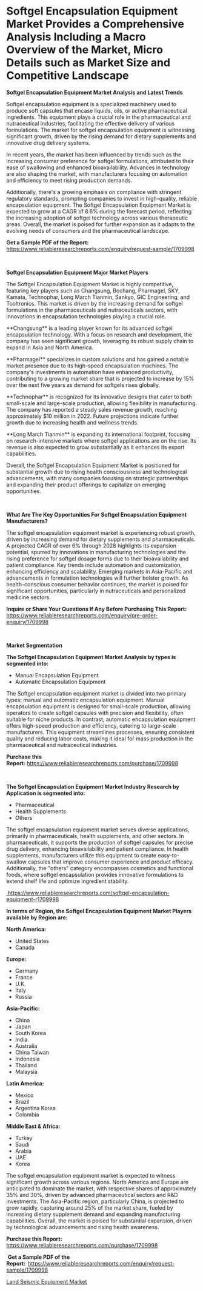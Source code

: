 <p><h1>Softgel Encapsulation Equipment Market Provides a Comprehensive Analysis Including a Macro Overview of the Market, Micro Details such as Market Size and Competitive Landscape</h1></p><p><strong>Softgel Encapsulation Equipment Market Analysis and Latest Trends</strong></p>
<p><p>Softgel encapsulation equipment is a specialized machinery used to produce soft capsules that encase liquids, oils, or active pharmaceutical ingredients. This equipment plays a crucial role in the pharmaceutical and nutraceutical industries, facilitating the effective delivery of various formulations. The market for softgel encapsulation equipment is witnessing significant growth, driven by the rising demand for dietary supplements and innovative drug delivery systems.</p><p>In recent years, the market has been influenced by trends such as the increasing consumer preference for softgel formulations, attributed to their ease of swallowing and enhanced bioavailability. Advances in technology are also shaping the market, with manufacturers focusing on automation and efficiency to meet rising production demands.</p><p>Additionally, there's a growing emphasis on compliance with stringent regulatory standards, prompting companies to invest in high-quality, reliable encapsulation equipment. The Softgel Encapsulation Equipment Market is expected to grow at a CAGR of 8.6% during the forecast period, reflecting the increasing adoption of softgel technology across various therapeutic areas. Overall, the market is poised for further expansion as it adapts to the evolving needs of consumers and the pharmaceutical landscape.</p></p>
<p><strong>Get a Sample PDF of the Report:&nbsp;</strong> <a href="https://www.reliableresearchreports.com/enquiry/request-sample/1709998?utm_campaign=3287&utm_medium=2&utm_source=Github&utm_content=ia&utm_term=27032025&utm_id=softgel-encapsulation-equipment">https://www.reliableresearchreports.com/enquiry/request-sample/1709998</a></p>
<p>&nbsp;</p>
<p><strong>Softgel Encapsulation Equipment Major Market Players</strong></p>
<p><p>The Softgel Encapsulation Equipment Market is highly competitive, featuring key players such as Changsung, Bochang, Pharmagel, SKY, Kamata, Technophar, Long March Tianmin, Sankyo, GIC Engineering, and Tooltronics. This market is driven by the increasing demand for softgel formulations in the pharmaceuticals and nutraceuticals sectors, with innovations in encapsulation technologies playing a crucial role.</p><p>**Changsung** is a leading player known for its advanced softgel encapsulation technology. With a focus on research and development, the company has seen significant growth, leveraging its robust supply chain to expand in Asia and North America. </p><p>**Pharmagel** specializes in custom solutions and has gained a notable market presence due to its high-speed encapsulation machines. The company's investments in automation have enhanced productivity, contributing to a growing market share that is projected to increase by 15% over the next five years as demand for softgels rises globally.</p><p>**Technophar** is recognized for its innovative designs that cater to both small-scale and large-scale production, allowing flexibility in manufacturing. The company has reported a steady sales revenue growth, reaching approximately $10 million in 2022. Future projections indicate further growth due to increasing health and wellness trends.</p><p>**Long March Tianmin** is expanding its international footprint, focusing on research-intensive markets where softgel applications are on the rise. Its revenue is also expected to grow substantially as it enhances its export capabilities.</p><p>Overall, the Softgel Encapsulation Equipment Market is positioned for substantial growth due to rising health consciousness and technological advancements, with many companies focusing on strategic partnerships and expanding their product offerings to capitalize on emerging opportunities.</p></p>
<p>&nbsp;</p>
<p><strong>What Are The Key Opportunities For Softgel Encapsulation Equipment Manufacturers?</strong></p>
<p><p>The softgel encapsulation equipment market is experiencing robust growth, driven by increasing demand for dietary supplements and pharmaceuticals. A projected CAGR of over 6% through 2028 highlights its expansion potential, spurred by innovations in manufacturing technologies and the rising preference for softgel dosage forms due to their bioavailability and patient compliance. Key trends include automation and customization, enhancing efficiency and scalability. Emerging markets in Asia-Pacific and advancements in formulation technologies will further bolster growth. As health-conscious consumer behavior continues, the market is poised for significant opportunities, particularly in nutraceuticals and personalized medicine sectors.</p></p>
<p><strong>Inquire or Share Your Questions If Any Before Purchasing This Report:</strong> <a href="https://www.reliableresearchreports.com/enquiry/pre-order-enquiry/1709998?utm_campaign=3287&utm_medium=2&utm_source=Github&utm_content=ia&utm_term=27032025&utm_id=softgel-encapsulation-equipment">https://www.reliableresearchreports.com/enquiry/pre-order-enquiry/1709998</a></p>
<p>&nbsp;</p>
<p><strong>Market Segmentation</strong></p>
<p><strong>The Softgel Encapsulation Equipment Market Analysis by types is segmented into:</strong></p>
<p><ul><li>Manual Encapsulation Equipment</li><li>Automatic Encapsulation Equipment</li></ul></p>
<p><p>The Softgel encapsulation equipment market is divided into two primary types: manual and automatic encapsulation equipment. Manual encapsulation equipment is designed for small-scale production, allowing operators to create softgel capsules with precision and flexibility, often suitable for niche products. In contrast, automatic encapsulation equipment offers high-speed production and efficiency, catering to large-scale manufacturers. This equipment streamlines processes, ensuring consistent quality and reducing labor costs, making it ideal for mass production in the pharmaceutical and nutraceutical industries.</p></p>
<p><strong>Purchase this Report:&nbsp;</strong><a href="https://www.reliableresearchreports.com/purchase/1709998?utm_campaign=3287&utm_medium=2&utm_source=Github&utm_content=ia&utm_term=27032025&utm_id=softgel-encapsulation-equipment">https://www.reliableresearchreports.com/purchase/1709998</a></p>
<p>&nbsp;</p>
<p><strong>The Softgel Encapsulation Equipment Market Industry Research by Application is segmented into:</strong></p>
<p><ul><li>Pharmaceutical</li><li>Health Supplements</li><li>Others</li></ul></p>
<p><p>The softgel encapsulation equipment market serves diverse applications, primarily in pharmaceuticals, health supplements, and other sectors. In pharmaceuticals, it supports the production of softgel capsules for precise drug delivery, enhancing bioavailability and patient compliance. In health supplements, manufacturers utilize this equipment to create easy-to-swallow capsules that improve consumer experience and product efficacy. Additionally, the "others" category encompasses cosmetics and functional foods, where softgel encapsulation provides innovative formulations to extend shelf life and optimize ingredient stability.</p></p>
<p><a href="https://www.reliableresearchreports.com/softgel-encapsulation-equipment-r1709998?utm_campaign=3287&utm_medium=2&utm_source=Github&utm_content=ia&utm_term=27032025&utm_id=softgel-encapsulation-equipment">&nbsp;https://www.reliableresearchreports.com/softgel-encapsulation-equipment-r1709998</a></p>
<p><strong>In terms of Region, the Softgel Encapsulation Equipment Market Players available by Region are:</strong></p>
<p>
    <p> <strong> North America: </strong>
        <ul>
            <li>United States</li>
            <li>Canada</li>
        </ul>
        </p> 
    <p> <strong> Europe: </strong>
        <ul>
            <li>Germany</li>
            <li>France</li>
            <li>U.K.</li>
            <li>Italy</li>
            <li>Russia</li>
        </ul>
        </p> 
    <p> <strong> Asia-Pacific: </strong>
        <ul>
            <li>China</li>
            <li>Japan</li>
            <li>South Korea</li>
            <li>India</li>
            <li>Australia</li>
            <li>China Taiwan</li>
            <li>Indonesia</li>
            <li>Thailand</li>
            <li>Malaysia</li>
        </ul>
        </p> 
    <p> <strong> Latin America: </strong>
        <ul>
            <li>Mexico</li>
            <li>Brazil</li>
            <li>Argentina Korea</li>
            <li>Colombia</li>
        </ul>
        </p> 
    <p> <strong> Middle East & Africa: </strong>
        <ul>
            <li>Turkey</li>
            <li>Saudi</li>
            <li>Arabia</li>
            <li>UAE</li>
            <li>Korea</li>
        </ul>
    </p>
    </p>
<p><p>The softgel encapsulation equipment market is expected to witness significant growth across various regions. North America and Europe are anticipated to dominate the market, with respective shares of approximately 35% and 30%, driven by advanced pharmaceutical sectors and R&D investments. The Asia-Pacific region, particularly China, is projected to grow rapidly, capturing around 25% of the market share, fueled by increasing dietary supplement demand and expanding manufacturing capabilities. Overall, the market is poised for substantial expansion, driven by technological advancements and rising health awareness.</p></p>
<p><strong>Purchase this Report: </strong><a href="https://www.reliableresearchreports.com/purchase/1709998?utm_campaign=3287&utm_medium=2&utm_source=Github&utm_content=ia&utm_term=27032025&utm_id=softgel-encapsulation-equipment">https://www.reliableresearchreports.com/purchase/1709998</a></p>
<p>&nbsp;<strong>Get a Sample PDF of the Report:&nbsp;&nbsp;</strong><a href="https://www.reliableresearchreports.com/enquiry/request-sample/1709998?utm_campaign=3287&utm_medium=2&utm_source=Github&utm_content=ia&utm_term=27032025&utm_id=softgel-encapsulation-equipment">https://www.reliableresearchreports.com/enquiry/request-sample/1709998</a></p>
<p><strong></strong></p>
<p><p><a href="https://github.com/amramcocosxa/Market-Research-Report-List-1/blob/main/land-seismic-equipment-market.md?utm_campaign=3287&utm_medium=2&utm_source=Github&utm_content=ia&utm_term=27032025&utm_id=softgel-encapsulation-equipment">Land Seismic Equipment Market</a></p></p>